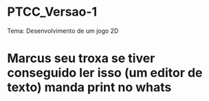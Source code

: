 # PTCC_Versao-1

Tema: Desenvolvimento de um jogo 2D

<h1>Marcus seu troxa se tiver conseguido ler isso (um editor de texto) manda print no whats<h1>
